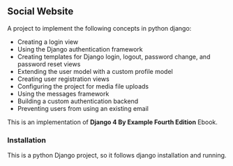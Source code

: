 ## Social Website

A project to implement the following concepts in python django:

- Creating a login view
- Using the Django authentication framework
- Creating templates for Django login, logout, password change, and password reset views
- Extending the user model with a custom profile model
- Creating user registration views
- Configuring the project for media file uploads
- Using the messages framework
- Building a custom authentication backend
- Preventing users from using an existing email


This is an implementation of **Django 4 By Example Fourth Edition** Ebook.

### Installation

This is a python Django project, so it follows django installation and running.